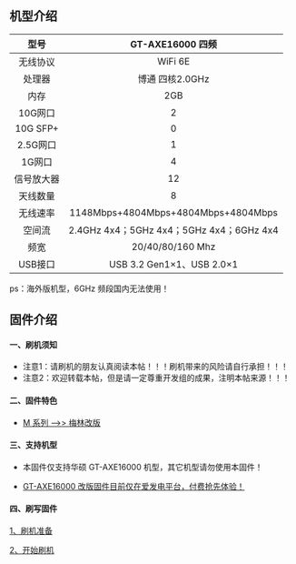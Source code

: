 ## 机型介绍

| 型号 | GT-AXE16000 四频 |
|:--:|:--:|
| 无线协议 | WiFi 6E | 
| 处理器 | 博通 四核2.0GHz | 
| 内存 | 2GB | 
| 10G网口 | 2 | 
| 10G SFP+ | 0 | 
| 2.5G网口 | 1 | 
| 1G网口 | 4 | 
| 信号放大器 | 12 | 
| 天线数量 | 8 | 
| 无线速率 | 1148Mbps+4804Mbps+4804Mbps+4804Mbps | 
| 空间流 | 2.4GHz 4x4；5GHz 4x4；5GHz 4x4；6GHz 4x4 | 
| 频宽 | 20/40/80/160 Mhz | 
| USB接口 | USB 3.2 Gen1×1、USB 2.0×1 | 

ps：海外版机型，6GHz 频段国内无法使用！

## 固件介绍
#### 一、刷机须知
* 注意1：请刷机的朋友认真阅读本帖！！！刷机带来的风险请自行承担！！！
* 注意2：欢迎转载本帖，但是请一定尊重开发组的成果，注明本帖来源！！！

#### 二、固件特色
* [M 系列 ——>> 梅林改版](/zh/guide/asus/firmware-m.md)

#### 三、支持机型
* 本固件仅支持华硕 GT-AXE16000 机型，其它机型请勿使用本固件！

* [GT-AXE16000 改版固件目前仅在爱发电平台，付费抢先体验！](https://ifdian.net/item/3ff3df12448b11f0aed452540025c377)

#### 四、刷写固件

[1、刷机准备](/zh/guide/asus/flash/flash_prepare.html) 

[2、开始刷机](/zh/guide/asus/flash/flash_start.html) 